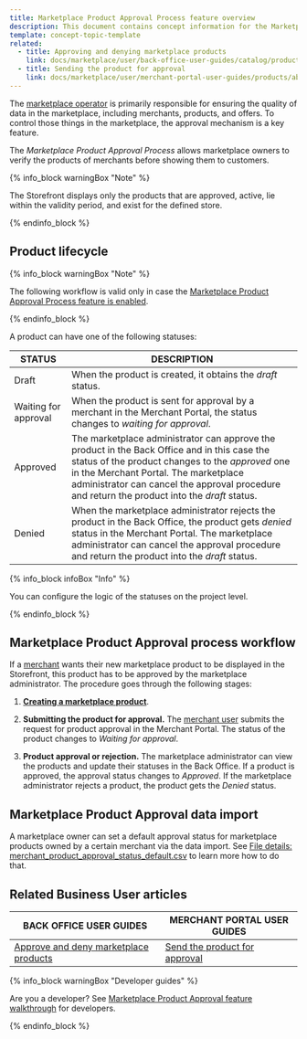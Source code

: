 ```yaml
---
title: Marketplace Product Approval Process feature overview
description: This document contains concept information for the Marketplace Product Approval Process feature.
template: concept-topic-template
related:
  - title: Approving and denying marketplace products
    link: docs/marketplace/user/back-office-user-guides/catalog/products/managing-products/managing-products.html#approving-and-denying-marketplace-products
  - title: Sending the product for approval
    link: docs/marketplace/user/merchant-portal-user-guides/products/abstract-products/creating-marketplace-abstract-product.html#sending-the-product-for-approval
---
```

The [marketplace operator](/docs/marketplace/user/intro-to-spryker-marketplace/back-office-for-marketplace-operator.html) is primarily responsible for ensuring the quality of data in the marketplace, including merchants, products, and offers. To control those things in the marketplace, the approval mechanism is a key feature.

The *Marketplace Product Approval Process* allows marketplace owners to verify the products of merchants before showing them to customers.

{% info_block warningBox "Note" %}

The Storefront displays only the products that are approved, active, lie within the validity period, and exist for the defined store.

{% endinfo_block %}

## Product lifecycle

{% info_block warningBox "Note" %}

The following workflow is valid only in case the [Marketplace Product Approval Process feature is enabled](/docs/marketplace/dev/feature-integration-guides/marketplace-product-approval-process-feature-integration.html).

{% endinfo_block %}

A product can have one of the following statuses:

| STATUS               | DESCRIPTION                                                  |
| -------------------- | ------------------------------------------------------------ |
| Draft                | When the product is created, it obtains the *draft* status.  |
| Waiting for approval | When the product is sent for approval by a merchant in the Merchant Portal, the status changes to *waiting for approval*. |
| Approved             | The marketplace administrator can  approve the product in the Back Office and in this case the status of the product changes to the *approved* one in the Merchant Portal. The marketplace administrator can cancel the approval procedure and return the product into the *draft* status. |
| Denied               | When the marketplace administrator rejects the product in the Back Office, the product gets *denied* status in the Merchant Portal. The marketplace administrator can cancel the approval procedure and return the product into the *draft* status. |

{% info_block infoBox "Info" %}

You can configure the logic of the statuses on the project level.

{% endinfo_block %}

## Marketplace Product Approval process workflow

If a [merchant](/docs/marketplace/user/features/marketplace-merchant-feature-overview/marketplace-merchant-feature-overview.html) wants their new marketplace product to be displayed in the Storefront, this product has to be approved by the marketplace administrator. The procedure goes through the following stages:

1. [**Creating a marketplace product**](/docs/marketplace/user/merchant-portal-user-guides/products/abstract-products/creating-marketplace-abstract-product.html).

2. **Submitting the product for approval.** The [merchant user](/docs/marketplace/user/features/marketplace-merchant-feature-overview/merchant-users-overview.html) submits the request for product approval in the Merchant Portal. The status of the product changes to *Waiting for approval*.

3. **Product approval or rejection.** The marketplace administrator can view the products and update their statuses in the Back Office. If a product is approved, the approval status changes to *Approved*. If the marketplace administrator rejects a product, the product gets the *Denied* status.

## Marketplace Product Approval data import

A marketplace owner can set a default approval status for marketplace products owned by a certain merchant via the data import. See [File details: merchant_product_approval_status_default.csv](/docs/marketplace/dev/data-import/file-details-merchant-product-approval-status-default.csv.html) to learn more how to do that.

## Related Business User articles

| BACK OFFICE USER GUIDES  | MERCHANT PORTAL USER GUIDES  |
| -------------------- | ------------------ |
|  [Approve and deny marketplace products](/docs/marketplace/user/back-office-user-guides/catalog/products/managing-products/managing-products.html#approving-and-denying-marketplace-products)  | [Send the product for approval](/docs/marketplace/user/merchant-portal-user-guides/products/abstract-products/creating-marketplace-abstract-product.html#sending-the-product-for-approval)   |

{% info_block warningBox "Developer guides" %}

Are you a developer? See [Marketplace Product Approval feature walkthrough](/docs/marketplace/dev/feature-walkthroughs/marketplace-product-approval-process-feature-walkthrough.html) for developers.

{% endinfo_block %}
